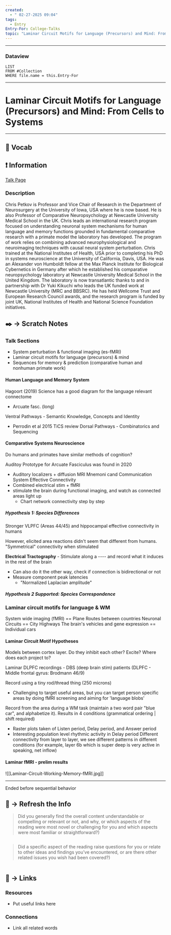 ```yaml
---
created:
  - " 02-27-2025 09:04"
tags:
  - Entry
Entry-For: College-Talks
topic: "Laminar Circuit Motifs for Language (Precursors) and Mind: From Cells to Systems"
---
```


---
### Dataview
```dataview
LIST
FROM #Collection
WHERE file.name = this.Entry-For
```
---

# Laminar Circuit Motifs for Language (Precursors) and Mind: From Cells to Systems
---

## 🎤 Vocab



## ❗ Information
[Talk Page](https://www.google.com/url?q=https://engineering.ucdavis.edu/events/bme-seminar-series-laminar-circuit-motifs-language-precursors-and-mind-cells-systems&sa=D&source=calendar&usd=2&usg=AOvVaw2wdoIrfslauIAkLCyXL-Hm)

### Description
Chris Petkov is Professor and Vice Chair of Research in the Department of Neurosurgery at the University of Iowa, USA where he is now based. He is also Professor of Comparative Neuropsychology at Newcastle University Medical School in the UK. Chris leads an international research program focused on understanding neuronal system mechanisms for human language and memory functions grounded in fundamental comparative research with a primate model the laboratory has developed. The program of work relies on combining advanced neurophysiological and neuroimaging techniques with causal neural system perturbation. Chris trained at the National Institutes of Health, USA prior to completing his PhD in systems neuroscience at the University of California, Davis, USA. He was an Alexander von Humboldt fellow at the Max Planck Institute for Biological Cybernetics in Germany after which he established his comparative neuropsychology laboratory at Newcastle University Medical School in the United Kingdom. The laboratory is now transatlantic thanks to and in partnership with Dr Yuki Kikuchi who leads the UK funded work at Newcastle University (MRC and BBSRC). He has held Wellcome Trust and European Research Council awards, and the research program is funded by joint UK, National Institutes of Health and National Science Foundation initiatives.


## ✒️ -> Scratch Notes

### Talk Sections
- System perturbation & functional imaging (es-fMRI)
- Laminar circuit motifs for language (precursors) & mind
- Sequences for memory & prediction (comparative human and nonhuman primate work)

#### Human Language and Memory System
Hagoort (2019) Science has a good diagram for the language relevant connectome
- Arcuate fasc. (long) 

Ventral Pathways - Semantic Knowledge, Concepts and Identity
- Perrodin et al 2015 TiCS review
Dorsal Pathways - Combinatorics and Sequencing

#### Comparative Systems Neuroscience
Do humans and primates have similar methods of cognition?

Auditoy Prototype for Arcuate Fasciculus was found in 2020
- Auditory localizers + diffusion MRI
Mnemoni cand Communication System Effective Connectivity 
- Combined electrical stim + fMRI
- stimulate the brain during functional imaging, and watch as connected areas light up
	- Chart network connectivity step by step

##### Hypothesis 1: Species Differences
Stronger VLPFC (Areas 44/45) and hippocampal effective connectivity in humans

However, elicited area reactions didn't seem that different from humans. "Symmetrical" connectivity when stimulated

**Electrical Tractography** - Stimulate along a ---- and record what it induces in the rest of the brain
- Can also do it the other way, check if connection is bidirectional or not
- Measure component peak latencies
	- "Normalized Laplacian amplitude"

##### Hypothesis 2 Supported: Species Correspondence


### Laminar circuit motifs for language & WM
System wide imaging (fMRI) == Plane Routes between countries
Neuronal Circuits == City Highways
The brain's vehicles and gene expression == Individual cars

#### Laminar Circuit Motif Hypotheses
Models between cortex layer. Do they inhibit each other? Excite? Where does each project to?

Laminar DLPFC recordings - DBS (deep brain stim) patients
(DLPFC - Middle frontal gyrus: Brodmann 46/9)

Record using a tiny rod/thread thing (250 microns)
- Challenging to target useful areas, but you can target person specific areas by doing fMRI screening and aiming for 'language blobs'

Record from the area during a WM task (maintain a two word pair "blue car", and alphabetize it). Results in 4 conditions (grammatical ordering | shift required)
- Raster plots taken of Listen period, Delay period, and Answer period
- Interesting population level rhythmic activity in Delay period
Different connectivity from layer to layer, we see different patterns in different conditions (for example, layer 6b which is super deep is very active in speaking, net inflow)

#### Laminar fMRI - prelim results
![[Laminar-Circuit-Working-Memory-fMRI.jpg]]



---
Ended before sequential behavior




## 🧪 -> Refresh the Info
> Did you generally find the overall content understandable or compelling or relevant or not, and why, or which aspects of the reading were most novel or challenging for you and which aspects were most familiar or straightforward?)  
```

```

> Did a specific aspect of the reading raise questions for you or relate to other ideas and findings you’ve encountered, or are there other related issues you wish had been covered?)
```

```



## 🔗 -> Links
### Resources
- Put useful links here


### Connections
- Link all related words

